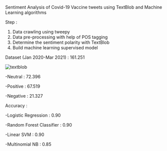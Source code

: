 
Sentiment Analysis of Covid-19 Vaccine tweets using TextBlob and Machine Learning algorithms


Step :
1. Data crawling using tweepy  
2. Data pre-processing with help of POS tagging
3. Determine the sentiment polarity with TextBlob
4. Build machine learning supervised model



Dataset (Jan 2020-Mar 2021) : 161.251

![textblob](https://user-images.githubusercontent.com/37769960/144741330-761efd20-d803-4620-b915-d0b493d6ef59.png)


-Neutral  : 72.396 

-Positive : 67.519

-Negative : 21.327



Accuracy : 

-Logistic Regression	  : 0.90

-Random Forest Classifier : 0.90

-Linear SVM		  : 0.90

-Multinomial NB		  : 0.85
